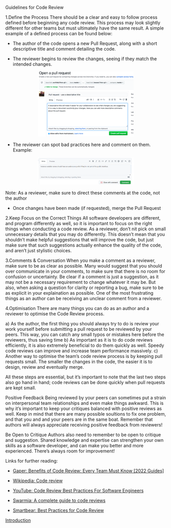Guidelines for Code Review

1.Define the Process
There should be a clear and easy to follow process defined before beginning any code review. This process may look slightly different for other teams but must ultimately have the same result. A simple example of a defined process can be found below:

- The author of the code opens a new Pull Request, along with a short descriptive title and comment detailing the code.
 
 
- The reviewer begins to review the changes, seeing if they match the intended changes.


<p align="center">
 <img src="../Images/pull_request_img.png" alt="pull_request_image.png" width="300">
</p>


- The reviewer can spot bad practices here and comment on them.
Example:

<p align="center">
 <img src="../Images/comment_img.png" alt="comment_image" width="300">
</p>

 
Note: As a reviewer, make sure to direct these comments at the code, not the author

- Once changes have been made (if requested), merge the Pull Request


2.Keep Focus on the Correct Things
All software developers are different, and program differently as well, so it is important to focus on the right things when conducting a code review. As a reviewer, don’t nit pick on small unnecessary details that you may do differently. 
This doesn’t mean that you shouldn’t make helpful suggestions that will improve the code, but just make sure that such suggestions actually enhance the quality of the code, and aren’t just stylistic choices.


3.Comments & Conversation
When you make a comment as a reviewer, make sure to be as clear as possible. Many would suggest that you should over communicate in your comments, to make sure that there is no room for confusion or uncertainty. 
Be clear if a comment is just a suggestion, as it may not be a necessary requirement to change whatever it may be. But also, when asking a question for clarity or reporting a bug, make sure to be as explicit in your explaination as possible. 
One of the most frustrating things as an author can be receiving an unclear comment from a reviewer. 


4.Optimisation
There are many things you can do as an author and a reviewer to optimise the Code Review process. 

a)	As the author, the first thing you should always try to do is review your work yourself before submitting a pull request to be reviewed by your peers. This way, you can catch any small typos or mistakes here before the reviewers, thus saving time
b)	As important as it is to do code reviews efficiently, it is also extremely beneficial to do them quickly as well. Speedy code reviews can improve and increase team performance massively. 
c)	Another way to optimise the team’s code review process is by keeping pull requests small. The smaller the changes in the code, the easier it is to design, review and eventually merge.
 
All these steps are essential, but it’s important to note that the last two steps also go hand in hand; code reviews can be done quickly when pull requests are kept small.


Positive Feedback
Being reviewed by your peers can sometimes put a strain on interpersonal team relationships and even make things awkward. This is why it’s important to keep your critiques balanced with positive reviews as well. Keep in mind that there are many possible soultions to fix one problem, and that you and and your peers are in the same boat. 
Remember that authors will always appreciate receiving positive feedback from reviewers!


Be Open to Critique
Authors also need to remember to be open to critique and suggestion. Shared knowledge and expertise can strengthen your own skills as a software developer, and can make you better and more experienced.
There’s always room for improvement!


Links for further reading:
- [Gaper: Benefits of Code Review: Every Team Must Know [2022 Guides]](https://gaper.io/benefits-of-code-review/)

- [ Wikipedia: Code review](https://en.wikipedia.org/wiki/Code_review)

- [YouTube: Code Review Best Practices For Software Engineers ](https://www.youtube.com/watch?v=1Ge__2Yx_XQ)

- [Swarmia: A complete guide to code reviews](https://www.swarmia.com/blog/a-complete-guide-to-code-reviews/?utm_term=code%20review%20steps&utm_campaign=SRH-REVIEW-EU-EN&utm_source=adwords&utm_medium=ppc&hsa_acc=6644081770&hsa_cam=16463390785&hsa_grp=134848023275&hsa_ad=585675515692&hsa_src=g&hsa_tgt=kwd-816727255637&hsa_kw=code%20review%20steps&hsa_mt=p&hsa_net=adwords&hsa_ver=3&gclid=Cj0KCQjw2v-gBhC1ARIsAOQdKY1Y5VzoQQip7SV_ZN-tjrrQTFFwQxr34YFpWkRpp_19gaKrTkcVTx8aAixMEALw_wcB)

- [Smartbear: Best Practices for Code Review](https://smartbear.com/learn/code-review/best-practices-for-peer-code-review/)


 [Introduction](Introduction.md)